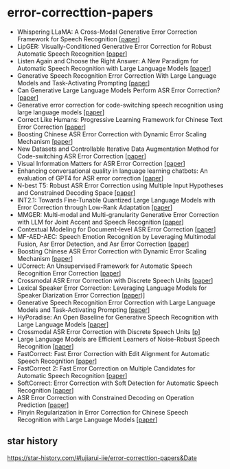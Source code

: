 # error-correcttion-papers

- Whispering LLaMA: A Cross-Modal Generative Error Correction Framework for Speech Recognition [[paper](https://arxiv.org/pdf/2310.06434v2)]
- LipGER: Visually-Conditioned Generative Error Correction for Robust Automatic Speech Recognition [[paper](https://arxiv.org/pdf/2406.04432v1)]
- Listen Again and Choose the Right Answer: A New Paradigm for Automatic Speech Recognition with Large Language Models [[paper](https://arxiv.org/pdf/2405.10025)]
- Generative Speech Recognition Error Correction With Large Language Models and Task-Activating Prompting [[paper](https://ieeexplore.ieee.org/stamp/stamp.jsp?tp=&arnumber=10389673&tag=1)]
- Can Generative Large Language Models Perform ASR Error Correction? [[paper](https://arxiv.org/pdf/2307.04172)]
- Generative error correction for code-switching speech recognition using large language models [[paper](https://arxiv.org/pdf/2310.13013)]
- Correct Like Humans: Progressive Learning Framework for Chinese Text Error Correction [[paper](https://arxiv.org/pdf/2306.17447)]
- Boosting Chinese ASR Error Correction with Dynamic Error Scaling Mechanism [[paper](https://arxiv.org/pdf/2308.03423)]
- New Datasets and Controllable Iterative Data Augmentation Method for Code-switching ASR Error Correction [[paper](https://aclanthology.org/2023.findings-emnlp.543.pdf)]
- Visual Information Matters for ASR Error Correction [[paper](https://ieeexplore.ieee.org/stamp/stamp.jsp?tp=&arnumber=10095539)]
- Enhancing conversational quality in language learning chatbots: An evaluation of GPT4 for ASR error correction [[paper](https://arxiv.org/pdf/2307.09744)]
- N-best T5: Robust ASR Error Correction using Multiple Input Hypotheses and Constrained Decoding Space [[paper](https://arxiv.org/pdf/2303.00456)]
- INT2.1: Towards Fine-Tunable Quantized Large Language Models with Error Correction through Low-Rank Adaptation [[paper](https://arxiv.org/pdf/2306.08162)]
- MMGER: Multi-modal and Multi-granularity Generative Error Correction with LLM for Joint Accent and Speech Recognition [[paper](https://arxiv.org/pdf/2405.03152)]
- Contextual Modeling for Document-level ASR Error Correction [[paper](https://aclanthology.org/2024.lrec-main.341.pdf)]
- MF-AED-AEC: Speech Emotion Recognition by Leveraging Multimodal Fusion, Asr Error Detection, and Asr Error Correction [[paper](https://arxiv.org/pdf/2401.13260)]
- Boosting Chinese ASR Error Correction with Dynamic Error Scaling Mechanism [[paper](https://www.isca-archive.org/interspeech_2023/fan23b_interspeech.pdf)]
- UCorrect: An Unsupervised Framework for Automatic Speech Recognition Error Correction [[paper](https://arxiv.org/pdf/2401.05689)]
- Crossmodal ASR Error Correction with Discrete Speech Units [[paper](https://arxiv.org/pdf/2405.16677)]
- Lexical Speaker Error Correction: Leveraging Language Models for Speaker Diarization Error Correction [[paper](https://arxiv.org/pdf/2306.09313))]
- Generative Speech Recognition Error Correction with Large Language Models and Task-Activating Prompting [[paper](https://ieeexplore.ieee.org/stamp/stamp.jsp?tp=&arnumber=10389673)]
- HyPoradise: An Open Baseline for Generative Speech Recognition with Large Language Models [[paper](https://arxiv.org/pdf/2309.15701v2)]
- Crossmodal ASR Error Correction with Discrete Speech Units [[p]([url](https://arxiv.org/pdf/2405.16677v1))]
- Large Language Models are Efficient Learners of Noise-Robust Speech Recognition [[paper](https://arxiv.org/pdf/2401.10446v1)]
- FastCorrect: Fast Error Correction with Edit Alignment for Automatic Speech Recognition [[paper](https://arxiv.org/pdf/2105.03842v6)]
- FastCorrect 2: Fast Error Correction on Multiple Candidates for Automatic Speech Recognition [[paper](https://arxiv.org/pdf/2109.14420v4)]
- SoftCorrect: Error Correction with Soft Detection for Automatic Speech Recognition [[paper](https://arxiv.org/pdf/2212.01039v2)]
- ASR Error Correction with Constrained Decoding on Operation Prediction [[paper](https://arxiv.org/pdf/2208.04641v1)]
- Pinyin Regularization in Error Correction for Chinese Speech Recognition with Large Language Models [[paper](https://arxiv.org/pdf/2407.01909v1)]

## star history
https://star-history.com/#lujiarui-iie/error-correcttion-papers&Date

